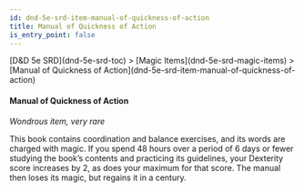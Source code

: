 ```yaml
---
id: dnd-5e-srd-item-manual-of-quickness-of-action
title: Manual of Quickness of Action
is_entry_point: false
---
```


<breadcrumb>
[D&D 5e SRD](dnd-5e-srd-toc) >  [Magic Items](dnd-5e-srd-magic-items) > [Manual of Quickness of Action](dnd-5e-srd-item-manual-of-quickness-of-action)
</breadcrumb>

#### Manual of Quickness of Action

*Wondrous item, very rare*

This book contains coordination and balance exercises, and its words are charged with magic. If you spend 48 hours over a period of 6 days or fewer studying the book’s contents and practicing its guidelines, your Dexterity score increases by 2, as does your maximum for that score. The manual then loses its magic, but regains it in a century.


